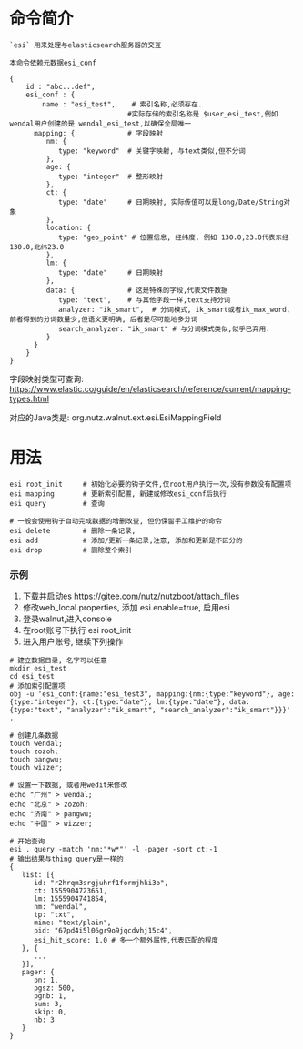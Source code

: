 # 命令简介 

    `esi` 用来处理与elasticsearch服务器的交互
    
    本命令依赖元数据esi_conf
    
```
{
    id : "abc...def",
    esi_conf : {
    	name : "esi_test",    # 索引名称,必须存在. 
                             #实际存储的索引名称是 $user_esi_test,例如wendal用户创建的是 wendal_esi_test,以确保全局唯一
      mapping: {             # 字段映射
         nm: {
            type: "keyword"  # 关键字映射, 与text类似,但不分词
         },
         age: {
            type: "integer"  # 整形映射
         },
         ct: {
            type: "date"     # 日期映射, 实际传值可以是long/Date/String对象
         },
         location: {
            type: "geo_point" # 位置信息, 经纬度, 例如 130.0,23.0代表东经130.0,北纬23.0
         },
         lm: {
            type: "date"     # 日期映射
         },
         data: {             # 这是特殊的字段,代表文件数据
            type: "text",    # 与其他字段一样,text支持分词
            analyzer: "ik_smart",  # 分词模式, ik_smart或者ik_max_word,前者得到的分词数量少,但语义更明确, 后者是尽可能地多分词
            search_analyzer: "ik_smart" # 与分词模式类似,似乎已弃用.
         }
      }
    }
}
```

字段映射类型可查询: https://www.elastic.co/guide/en/elasticsearch/reference/current/mapping-types.html

对应的Java类是: org.nutz.walnut.ext.esi.EsiMappingField

用法
=======

```
esi root_init     # 初始化必要的钩子文件,仅root用户执行一次,没有参数没有配置项
esi mapping       # 更新索引配置, 新建或修改esi_conf后执行
esi query         # 查询

# 一般会使用钩子自动完成数据的增删改查, 但仍保留手工维护的命令
esi delete        # 删除一条记录,
esi add           # 添加/更新一条记录,注意, 添加和更新是不区分的
esi drop          # 删除整个索引
```



### 示例

1. 下载并启动es https://gitee.com/nutz/nutzboot/attach_files
2. 修改web_local.properties, 添加 esi.enable=true, 启用esi
3. 登录walnut,进入console
4. 在root账号下执行 esi root_init
5. 进入用户账号, 继续下列操作

```
# 建立数据目录, 名字可以任意
mkdir esi_test
cd esi_test
# 添加索引配置项
obj -u 'esi_conf:{name:"esi_test3", mapping:{nm:{type:"keyword"}, age:{type:"integer"}, ct:{type:"date"}, lm:{type:"date"}, data:{type:"text", "analyzer":"ik_smart", "search_analyzer":"ik_smart"}}}' .

# 创建几条数据
touch wendal;
touch zozoh;
touch pangwu;
touch wizzer;

# 设置一下数据, 或者用wedit来修改
echo "广州" > wendal;
echo "北京" > zozoh;
echo "济南" > pangwu;
echo "中国" > wizzer;

# 开始查询
esi . query -match 'nm:"*w*"' -l -pager -sort ct:-1
# 输出结果与thing query是一样的
{
   list: [{
      id: "r2hrqm3srgjuhrf1formjhki3o",
      ct: 1555904723651,
      lm: 1555904741854,
      nm: "wendal",
      tp: "txt",
      mime: "text/plain",
      pid: "67pd4i5l06gr9o9jqcdvhj15c4",
      esi_hit_score: 1.0 # 多一个额外属性,代表匹配的程度
   }, {
      ...
   }],
   pager: {
      pn: 1,
      pgsz: 500,
      pgnb: 1,
      sum: 3,
      skip: 0,
      nb: 3
   }
}
```

